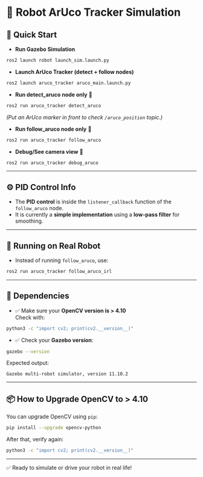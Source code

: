 # 🤖 Robot ArUco Tracker Simulation

## 🚀 Quick Start

- **Run Gazebo Simulation**  
```bash
ros2 launch robot launch_sim.launch.py
```

- **Launch ArUco Tracker (detect + follow nodes)**  
```bash
ros2 launch aruco_tracker aruco_main.launch.py
```

- **Run detect_aruco node only** 🧩  
```bash
ros2 run aruco_tracker detect_aruco
```
*(Put an ArUco marker in front to check `/aruco_position` topic.)*

- **Run follow_aruco node only** 🎯  
```bash
ros2 run aruco_tracker follow_aruco
```

- **Debug/See camera view** 🎥  
```bash
ros2 run aruco_tracker debug_aruco
```

---

## ⚙️ PID Control Info
- The **PID control** is inside the `listener_callback` function of the `follow_aruco` node.
- It is currently a **simple implementation** using a **low-pass filter** for smoothing.

---

## 🤖 Running on Real Robot
- Instead of running `follow_aruco`, use:
```bash
ros2 run aruco_tracker follow_aruco_irl
```

---

## 🧪 Dependencies

- ✅ Make sure your **OpenCV version is > 4.10**  
Check with:
```bash
python3 -c "import cv2; print(cv2.__version__)"
```

- ✅ Check your **Gazebo version**:
```bash
gazebo --version
```
Expected output:
```
Gazebo multi-robot simulator, version 11.10.2
```

---

## 📦 How to Upgrade OpenCV to > 4.10

You can upgrade OpenCV using `pip`:

```bash
pip install --upgrade opencv-python
```

After that, verify again:
```bash
python3 -c "import cv2; print(cv2.__version__)"
```

---

✅ Ready to simulate or drive your robot in real life!
